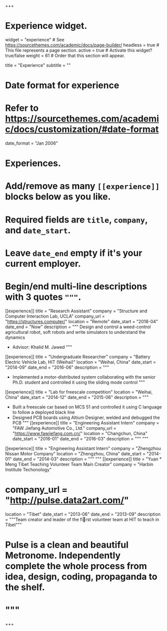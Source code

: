 +++
# Experience widget.
widget = "experience"  # See https://sourcethemes.com/academic/docs/page-builder/
headless = true  # This file represents a page section.
active = true  # Activate this widget? true/false
weight = 61  # Order that this section will appear.

title = "Experience"
subtitle = ""

# Date format for experience
#   Refer to https://sourcethemes.com/academic/docs/customization/#date-format
date_format = "Jan 2006"

# Experiences.
#   Add/remove as many `[[experience]]` blocks below as you like.
#   Required fields are `title`, `company`, and `date_start`.
#   Leave `date_end` empty if it's your current employer.
#   Begin/end multi-line descriptions with 3 quotes `"""`.
[[experience]]
  title = "Research Assistant"
  company = "Structure and Computer Interaction Lab, UCLA"
  company_url = "https://structures.computer/"
  location = "Remote"
  date_start = "2018-04"
  date_end = "Now"
  description = """
  Design and control a weed-control agricultural robot, soft robots and write simulators to understand the dynamics 
  
  * Advisor: Khalid M. Jawed
  """

[[experience]]
  title = "Undergraduate Researcher"
  company = "Battery Electric Vehicle Lab, HIT (Weihai)"
  location = "Weihai, China"
  date_start = "2014-09"
  date_end = "2016-06"
  description = """
  - Implemented a motor-distributed system collaborating with the senior Ph.D. student and controlled it using the sliding mode control 
  """

[[experience]]
  title = "Lab for freescale competition"
  location = "Weihai, China"
  date_start = "2014-12"
  date_end = "2015-06"
  description = """
  - Built a freescale car based on MCS 51 and controlled it using C language to follow a deployed black line
  - Designed PCB boards using Altium Designer, welded and debugged the PCB
  """
[[experience]]
  title = "Engineering Assistant Intern"
  company = "FAW Jiefang Automotive Co., Ltd."
  company_url = "https://www.fawjiefang.com.cn/"
  location = "Changchun, China"
  date_start = "2016-01"
  date_end = "2016-03"
  description = """ """

[[experience]]
  title = "Engineering Assistant Intern"
  company = "Zhengzhou Nissan Motor Company"
  location = "Zhengzhou, China"
  date_start = "2014-01"
  date_end = "2014-03"
  description = """ """
[[experience]]
  title = "Yuan * Meng Tibet Teaching Volunteer Team Main Creator"
  company = "Harbin Institute Techonology"
#  company_url = "http://pulse.data2art.com/"
  location = "Tibet"
  date_start = "2013-06"
  date_end = "2013-09"
  description = """Team creator and leader of the first volunteer team at HIT to teach in Tibet"""
# Pulse is a clean and beautiful Metronome. Independently complete the whole process from idea, design, coding, propaganda to the shelf.
#  """
+++
